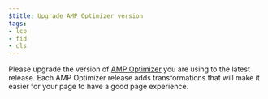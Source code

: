```yaml
---
$title: Upgrade AMP Optimizer version
tags:
- lcp
- fid
- cls
---
```

Please upgrade the version of 
[AMP Optimizer](https://amp.dev/documentation/guides-and-tutorials/optimize-and-measure/amp-optimizer-guide/) 
you are using to the latest release.
Each AMP Optimizer release adds transformations that will make it easier for
your page to have a good page experience. 
